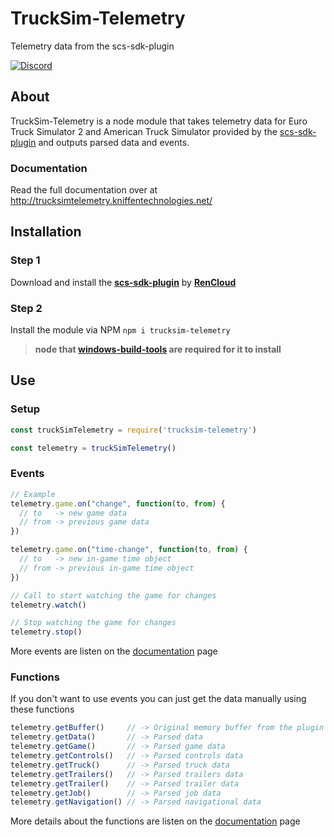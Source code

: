 # TruckSim-Telemetry
Telemetry data from the scs-sdk-plugin

[![Discord](https://img.shields.io/discord/125702694538051584.svg?label=&logo=discord&logoColor=ffffff&color=7389D8&labelColor=6A7EC2)](https://discord.gg/S6NRp5P)

## About
TruckSim-Telemetry is a node module that takes telemetry data for Euro Truck Simulator 2 and American Truck Simulator provided by the [scs-sdk-plugin](https://github.com/RenCloud/scs-sdk-plugin) and outputs parsed data and events.

### Documentation
Read the full documentation over at http://trucksimtelemetry.kniffentechnologies.net/

## Installation

### Step 1
Download and install the **[scs-sdk-plugin](https://github.com/RenCloud/scs-sdk-plugin)** by **[RenCloud](https://github.com/RenCloud)**

### Step 2
Install the module via NPM
`npm i trucksim-telemetry`

> **node that [windows-build-tools](https://github.com/felixrieseberg/windows-build-tools) are required for it to install**

## Use

### Setup
```javascript
const truckSimTelemetry = require('trucksim-telemetry')

const telemetry = truckSimTelemetry()
```

### Events
```javascript
// Example
telemetry.game.on("change", function(to, from) {
  // to   -> new game data
  // from -> previous game data
})

telemetry.game.on("time-change", function(to, from) {
  // to   -> new in-game time object
  // from -> previous in-game time object
})

// Call to start watching the game for changes
telemetry.watch()

// Stop watching the game for changes
telemetry.stop()
```
More events are listen on the [documentation](http://trucksimtelemetry.kniffentechnologies.net/) page

### Functions
If you don't want to use events you can just get the data manually using these functions
```javascript
telemetry.getBuffer()     // -> Original memory buffer from the plugin
telemetry.getData()       // -> Parsed data
telemetry.getGame()       // -> Parsed game data
telemetry.getControls()   // -> Parsed controls data
telemetry.getTruck()      // -> Parsed truck data
telemetry.getTrailers()   // -> Parsed trailers data
telemetry.getTrailer()    // -> Parsed trailer data
telemetry.getJob()        // -> Parsed job data
telemetry.getNavigation() // -> Parsed navigational data
```
More details about the functions are listen on the [documentation](http://trucksimtelemetry.kniffentechnologies.net/) page
